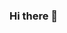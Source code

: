 ### Hi there 👋

<!--
**Rag3karn/Rag3karn** is a portfolio repository because its `README.md` (this file) appears on your GitHub profile.

- 🔭 I’m currently working on skills for Data scientist
- 🌱 I’m currently learning python
- 👯 I’m looking to collaborate on projects based on data science(EDA,Web scrapping)
- 🤔 I’m looking for help with DSA in C++
- 📫 How to reach me: email:karnguptaprivate123@gmail.com
- ⚡ Fun fact: Searching for interships in Data Science
-->

